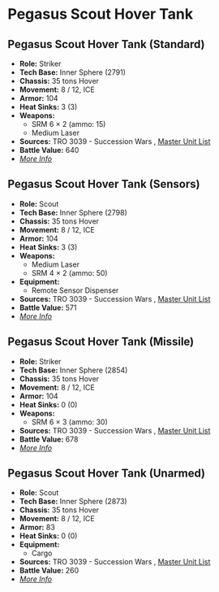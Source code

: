 # Pegasus Scout Hover Tank 

## Pegasus Scout Hover Tank (Standard) 

- **Role:** Striker 
- **Tech Base:** Inner Sphere (2791) 
- **Chassis:** 35 tons Hover 
- **Movement:** 8 / 12, ICE 
- **Armor:** 104 
- **Heat Sinks:** 3 (3) 
- **Weapons:** 
  - SRM 6 × 2 (ammo: 15) 
  - Medium Laser 
- **Sources:** TRO 3039 - Succession Wars , [Master Unit List](http://masterunitlist.info/Unit/Details/2461/pegasus-scout-hover-tank-standard) 
- **Battle Value:** 640 
- [*More Info*](pegasus_scout_hover_tank/pegasus_scout_hover_tank_standard.md) 

## Pegasus Scout Hover Tank (Sensors) 

- **Role:** Scout 
- **Tech Base:** Inner Sphere (2798) 
- **Chassis:** 35 tons Hover 
- **Movement:** 8 / 12, ICE 
- **Armor:** 104 
- **Heat Sinks:** 3 (3) 
- **Weapons:** 
  - Medium Laser 
  - SRM 4 × 2 (ammo: 50) 
- **Equipment:** 
  - Remote Sensor Dispenser 
- **Sources:** TRO 3039 - Succession Wars , [Master Unit List](http://masterunitlist.info/Unit/Details/2460/pegasus-scout-hover-tank-sensors) 
- **Battle Value:** 571 
- [*More Info*](pegasus_scout_hover_tank/pegasus_scout_hover_tank_sensors.md) 

## Pegasus Scout Hover Tank (Missile) 

- **Role:** Striker 
- **Tech Base:** Inner Sphere (2854) 
- **Chassis:** 35 tons Hover 
- **Movement:** 8 / 12, ICE 
- **Armor:** 104 
- **Heat Sinks:** 0 (0) 
- **Weapons:** 
  - SRM 6 × 3 (ammo: 30) 
- **Sources:** TRO 3039 - Succession Wars , [Master Unit List](http://masterunitlist.info/Unit/Details/2457/pegasus-scout-hover-tank-missile) 
- **Battle Value:** 678 
- [*More Info*](pegasus_scout_hover_tank/pegasus_scout_hover_tank_missile.md) 

## Pegasus Scout Hover Tank (Unarmed) 

- **Role:** Scout 
- **Tech Base:** Inner Sphere (2873) 
- **Chassis:** 35 tons Hover 
- **Movement:** 8 / 12, ICE 
- **Armor:** 83 
- **Heat Sinks:** 0 (0) 
- **Equipment:** 
  - Cargo 
- **Sources:** TRO 3039 - Succession Wars , [Master Unit List](http://masterunitlist.info/Unit/Details/2462/pegasus-scout-hover-tank-unarmed) 
- **Battle Value:** 260 
- [*More Info*](pegasus_scout_hover_tank/pegasus_scout_hover_tank_unarmed.md) 

